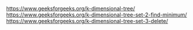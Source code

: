https://www.geeksforgeeks.org/k-dimensional-tree/
https://www.geeksforgeeks.org/k-dimensional-tree-set-2-find-minimum/
https://www.geeksforgeeks.org/k-dimensional-tree-set-3-delete/
